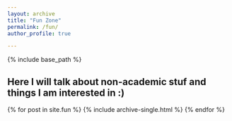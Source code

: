 ```yaml
---
layout: archive
title: "Fun Zone"
permalink: /fun/
author_profile: true

---
```


{% include base_path %}

## Here I will talk about non-academic stuf and things I am interested in :) 


{% for post in site.fun %}
  {% include archive-single.html %}
{% endfor %}